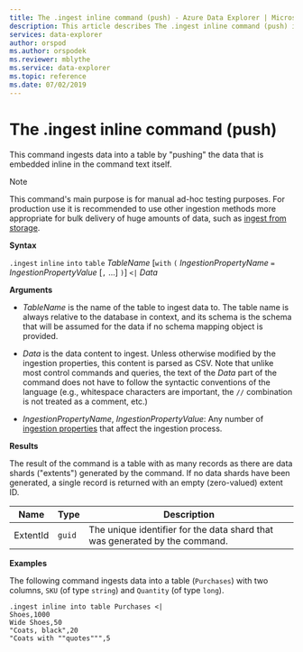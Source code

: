 ```yaml
---
title: The .ingest inline command (push) - Azure Data Explorer | Microsoft Docs
description: This article describes The .ingest inline command (push) in Azure Data Explorer.
services: data-explorer
author: orspod
ms.author: orspodek
ms.reviewer: mblythe
ms.service: data-explorer
ms.topic: reference
ms.date: 07/02/2019
---
```

# The .ingest inline command (push)

This command ingests data into a table by "pushing" the data
that is embedded inline in the command text itself.

> [!NOTE]
> This command's main purpose is for manual ad-hoc testing purposes.
> For production use it is recommended to use other ingestion methods
> more appropriate for bulk delivery of huge amounts of data,
> such as [ingest from storage](./ingest-from-storage.md).

**Syntax**

`.ingest` `inline` `into` `table` *TableName*
[`with` `(` *IngestionPropertyName* `=` *IngestionPropertyValue* [`,` ...] `)`]
`<|` *Data*



**Arguments**

* *TableName* is the name of the table to ingest data to.
  The table name is always relative to the database in context,
  and its schema is the schema that will be assumed for the data
  if no schema mapping object is provided.

* *Data* is the data content to ingest. Unless otherwise modified
  by the ingestion properties, this content is parsed as CSV.
  Note that unlike most control commands and queries, the text
  of the *Data* part of the command does not have to follow
  the syntactic conventions of the language (e.g., whitespace
  characters are important, the `//` combination is not treated
  as a comment, etc.)

* *IngestionPropertyName*, *IngestionPropertyValue*: Any number of
  [ingestion properties](./index.md#ingestion-properties) that affect the ingestion process.

**Results**

The result of the command is a table with as many records
as there are data shards ("extents") generated by the command.
If no data shards have been generated, a single record is returned
with an empty (zero-valued) extent ID.

|Name       |Type      |Description                                                                |
|-----------|----------|---------------------------------------------------------------------------|
|ExtentId   |`guid`    |The unique identifier for the data shard that was generated by the command.|

**Examples**

The following command ingests data into a table (`Purchases`) with two
columns, `SKU` (of type `string`) and `Quantity` (of type `long`).

```kusto
.ingest inline into table Purchases <|
Shoes,1000
Wide Shoes,50
"Coats, black",20
"Coats with ""quotes""",5
```



<!--
It is possible to generate inline ingests commands using the Kusto.Data client library. (Note that compression does allow one to embed newlines in quoted fields) 

    Kusto.Data.Common.CslCommandGenerator.GenerateTableIngestPushCommand(tableName, compressed: true, csvData: csvStream);

-->
